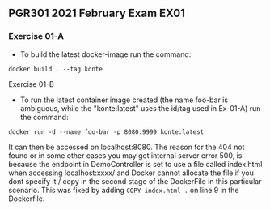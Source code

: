 ## PGR301 2021 February Exam EX01

### Exercise 01-A
* To build the latest docker-image run the command:
```
docker build . --tag konte
```

Exercise 01-B
* To run the latest container image created (the name foo-bar is ambiguous, while the "konte:latest" uses the id/tag used in Ex-01-A) run the command:
 ```
 docker run -d --name foo-bar -p 8080:9999 konte:latest
```
It can then be accessed on localhost:8080.
The reason for the 404 not found or in some other cases you may get internal server error 500, is because the endpoint in DemoController is set to use a file called index.html when accessing localhost:xxxx/ and Docker cannot allocate the file if you dont specify it / copy in the second stage of the DockerFile in this particular scenario. This was fixed by adding ```COPY index.html .``` on line 9 in the Dockerfile.

